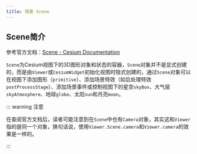 ```yaml
---
title: 场景 Scene
---
```




## Scene简介

参考官方文档：[Scene - Cesium Documentation](https://cesium.com/learn/cesiumjs/ref-doc/Scene.html?classFilter=scene)

`Scene`为Cesium视图下的3D图形对象和状态的容器，`Scene`对象并不是显式创建的，而是由`Viewer`或`CesiumWidget`初始化视图时隐式创建的，通过`Scene`对象可以在视图下添加图形（`primitive`）、添加场景特效（如后处理特效`postProcessStage`）、添加场景事件或控制视图下的星空`skyBox`、大气层`skyAtmosphere`、地球`globe`、太阳`sun`和月亮`moon`。

::: warning 注意

在查阅官方文档后，读者可能注意到在`Scene`中也有`Camera`对象，其实这和`Viewer`指的是同一个对象，换句话说，使用`Viewer.Scene.camera`和`Viewer.camera`的效果是一样的。

:::
